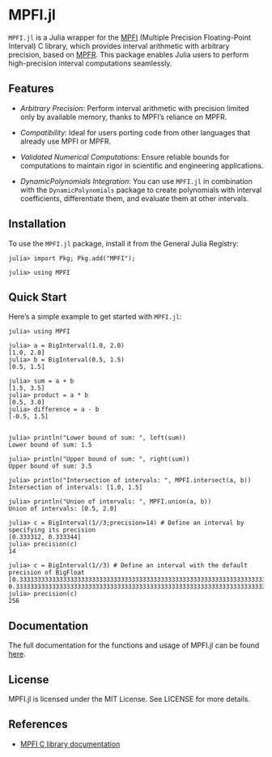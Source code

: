  # MPFI.jl

`MPFI.jl` is a Julia wrapper for the [MPFI](https://perso.ens-lyon.fr/nathalie.revol/software.html) (Multiple Precision Floating-Point Interval) C library, which provides interval arithmetic with arbitrary precision, based on [MPFR](https://www.mpfr.org/). This package enables Julia users to perform high-precision interval computations seamlessly.

## Features

- *Arbitrary Precision*: Perform interval arithmetic with precision limited only by available memory, thanks to MPFI’s reliance on MPFR.  
- *Compatibility*: Ideal for users porting code from other languages that already use MPFI or MPFR.  

- *Validated Numerical Computations*: Ensure reliable bounds for computations to maintain rigor in scientific and engineering applications.  
- *DynamicPolynomials Integration*: You can use `MPFI.jl` in combination with the `DynamicPolynomials` package to create polynomials with interval coefficients, differentiate them, and evaluate them at other intervals.

## Installation
   
To use the `MPFI.jl` package, install it from the General Julia Registry:

```julia-repl
julia> import Pkg; Pkg.add("MPFI");

julia> using MPFI
```

## Quick Start

Here’s a simple example to get started with `MPFI.jl`:

```julia-REPL
julia> using MPFI

julia> a = BigInterval(1.0, 2.0)  
[1.0, 2.0]
julia> b = BigInterval(0.5, 1.5) 
[0.5, 1.5]

julia> sum = a + b  
[1.5, 3.5]
julia> product = a * b 
[0.5, 3.0]
julia> difference = a - b
[-0.5, 1.5]


julia> println("Lower bound of sum: ", left(sum))
Lower bound of sum: 1.5

julia> println("Upper bound of sum: ", right(sum))
Upper bound of sum: 3.5

julia> println("Intersection of intervals: ", MPFI.intersect(a, b))
Intersection of intervals: [1.0, 1.5]

julia> println("Union of intervals: ", MPFI.union(a, b))
Union of intervals: [0.5, 2.0]

julia> c = BigInterval(1//3;precision=14) # Define an interval by specifying its precision
[0.333312, 0.333344]
julia> precision(c)
14

julia> c = BigInterval(1//3) # Define an interval with the default precision of BigFloat
[0.3333333333333333333333333333333333333333333333333333333333333333333333333333304, 0.3333333333333333333333333333333333333333333333333333333333333333333333333333348]
julia> precision(c)
256
```

## Documentation
The full documentation for the functions and usage of MPFI.jl can be found [here](https://ckatsama.gitlabpages.inria.fr/mpfi.jl/).

## License
MPFI.jl is licensed under the MIT License. See LICENSE for more details.

## References
- [MPFI C library documentation](https://perso.ens-lyon.fr/nathalie.revol/software.html) 

